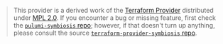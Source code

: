 > This provider is a derived work of the [Terraform Provider](https://github.com/symbiosis-cloud/terraform-provider-symbiosis)
> distributed under [MPL 2.0](https://www.mozilla.org/en-US/MPL/2.0/). If you encounter a bug or missing feature,
> first check the [`pulumi-symbiosis` repo](https://github.com/kuraudo-io/pulumi-symbiosis/issues); however, if that doesn't turn up anything,
> please consult the source [`terraform-provider-symbiosis` repo](https://github.com/symbiosis-cloud/terraform-provider-symbiosis/issues).
